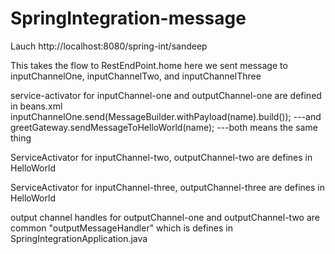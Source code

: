 # SpringIntegration-message
Lauch http://localhost:8080/spring-int/sandeep

This takes the flow to RestEndPoint.home
here we sent message to inputChannelOne, inputChannelTwo, and inputChannelThree

service-activator for inputChannel-one and outputChannel-one are defined in beans.xml
inputChannelOne.send(MessageBuilder.withPayload(name).build()); 
---and 
greetGateway.sendMessageToHelloWorld(name);
---both means the same thing

ServiceActivator for inputChannel-two, outputChannel-two are defines in HelloWorld

ServiceActivator for inputChannel-three, outputChannel-three are defines in HelloWorld

output channel handles for outputChannel-one and outputChannel-two are common "outputMessageHandler" which is defines in SpringIntegrationApplication.java
